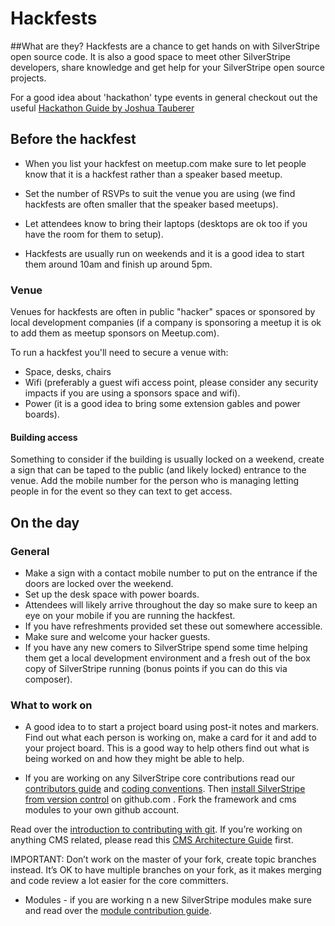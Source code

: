 # Hackfests

##What are they?
Hackfests are a chance to get hands on with SilverStripe open source code. It is also a good space to meet other SilverStripe developers, share knowledge and get help for your SilverStripe open source projects.

For a good idea about 'hackathon' type events in general checkout out the useful [Hackathon Guide by Joshua Tauberer](https://hackathon.guide/)

## Before the hackfest 
* When you list your hackfest on meetup.com make sure to let people know that it is a hackfest rather than a speaker based meetup. 

* Set the number of RSVPs to suit the venue you are using (we find hackfests are often smaller that the speaker based meetups).

* Let attendees know to bring their laptops (desktops are ok too if you have the room for them to setup).

* Hackfests are usually run on weekends and it is a good idea to start them around 10am and finish up around 5pm.

### Venue
Venues for hackfests are often in public "hacker" spaces or sponsored by local development companies (if a company is sponsoring a meetup it is ok to add them as meetup sponsors on Meetup.com).

To run a hackfest you'll need to secure a venue with:
 * Space, desks, chairs
 * Wifi (preferably a guest wifi access point, please consider any security impacts if you are using a sponsors space and wifi).
 * Power (it is a good idea to bring some extension gables and power boards).
 
#### Building access
Something to consider if the building is usually locked on a weekend, create a sign that can be taped to the public (and likely locked) entrance to the venue. Add the mobile number for the person who is managing letting people in for the event so they can text to get access.

## On the day
### General
* Make a sign with a contact mobile number to put on the entrance if the doors are locked over the weekend.
* Set up the desk space with power boards.
* Attendees will likely arrive throughout the day so make sure to keep an eye on your mobile if you are running the hackfest.
* If you have refreshments provided set these out somewhere accessible.
* Make sure and welcome your hacker guests.
* If you have any new comers to SilverStripe spend some time helping them get a local development environment and a fresh out of the box copy of SilverStripe running (bonus points if you can do this via composer).

### What to work on
* A good idea to to start a project board using post-it notes and markers. Find out what each person is working on, make a card for it and add to your project board. This is a good way to help others find out what is being worked on and how they might be able to help.

* If you are working on any SilverStripe core contributions read our [contributors guide](http://doc.silverstripe.org/sapphire/en/misc/contributing) and [coding conventions](http://doc.silverstripe.org/sapphire/en/misc/coding-conventions). Then [install SilverStripe from version control](http://doc.silverstripe.org/sapphire/en/installation/from-source#option-2-installation-for-contributions) on github.com . Fork the framework and cms modules to your own github account. 

Read over the [introduction to contributing with git](http://doc.silverstripe.org/sapphire/en/trunk/misc/collaboration-on-git). If you’re working on anything CMS related, please read this [CMS Architecture Guide](http://doc.silverstripe.org/sapphire/en/trunk/reference/cms-architecture) first.

IMPORTANT: Don’t work on the master of your fork, create topic branches instead. It’s OK to have multiple branches on your fork, as it makes merging and code review a lot easier for the core committers.

* Modules - if you are working n a new SilverStripe modules make sure and read over the [module contribution guide](http://doc.silverstripe.org/framework/en/trunk/topics/module-development).


